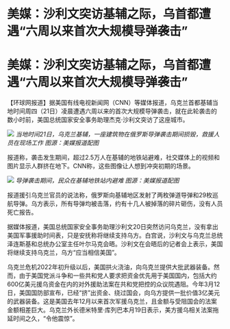 # 美媒：沙利文突访基辅之际，乌首都遭遇“六周以来首次大规模导弹袭击”

# 美媒：沙利文突访基辅之际，乌首都遭遇“六周以来首次大规模导弹袭击”

【环球网报道】据美国有线电视新闻网（CNN）等媒体报道，乌克兰首都基辅当地时间周四（21日）凌晨遭遇六周以来的首次大规模导弹袭击，就在此轮袭击的数小时前，美国总统国家安全事务助理杰克·沙利文突访了这座城市。

![](https://inews.gtimg.com/om_bt/OV68HNdMhl6sBsZyXEQQvmjUWPv0j9aTWzk7chqwwFdQgAA/1000)
_当地时间21日，乌克兰基辅，一座建筑物在俄罗斯导弹袭击期间损毁，救援人员在现场工作 图源：美媒报道配图_

报道称，袭击发生期间，超过2.5万人在基辅的地铁站避难，社交媒体上的视频和图片显示人群挤在地下。CNN称，这些图像让人想到冲突初期的场景。

![](https://inews.gtimg.com/om_bt/O4_xG1mHs9VgQQlFqxyZzkr3A39EiwN2SJ2nimrMMTescAA/1000)
_导弹袭击期间，民众在基辅地铁站内避难 图源：美媒报道配图_

报道援引乌克兰官员的说法称，俄罗斯向基辅地区发射了两枚弹道导弹和29枚巡航导弹。乌方表示，所有导弹均被击落，约有十几人被掉落的碎片砸伤，没有人员死亡报告。

据媒体报道，美国总统国家安全事务助理沙利文20日突然访问乌克兰，没有拿出美国军事援助时间表，只是安抚称将继续支持乌方。白宫说，沙利文与乌克兰总统泽连斯基和总统办公室主任叶尔马克会晤。沙利文在会晤后的记者会上表示，美国将继续支持乌克兰，乌方“应当相信美国”。

乌克兰危机2022年初升级以后，美国拱火浇油，向乌克兰提供大批武器装备。然而，由于美国党派斗争和一些共和党人要求把资金优先用于美国国内，包括大约600亿美元援乌资金在内的对外援助法案在共和党把控的众议院遇阻。今年3月12日，美国国防部宣布，已经“挤”出资金、绕过国会，向乌方提供一批价值3亿美元的武器装备。这是美国去年12月以来首次军援乌克兰，且金额与受阻国会的法案金额相差巨大。乌克兰外长德米特里·库列巴本月19日表示，美方援乌相关法案拖延时间之久，“令他震惊”。

